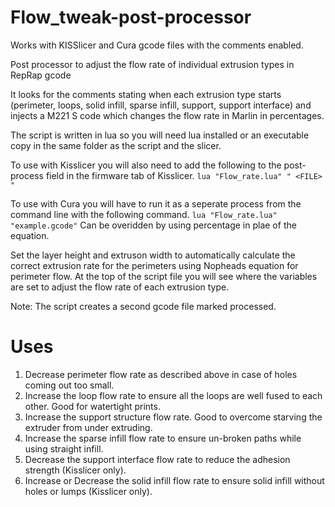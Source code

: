 Flow_tweak-post-processor
=========================

Works with KISSlicer and Cura gcode files with the comments enabled.

Post processor to adjust the flow rate of individual extrusion types in RepRap gcode

It looks for the comments stating when each extrusion type starts (perimeter, loops, solid infill, sparse infill, 
support, support interface) and injects a M221 S code which changes the flow rate in Marlin in percentages. 

The script is written in lua so you will need lua installed or an executable copy in the same folder as the script 
and the slicer. 

To use with Kisslicer you will also need to add the following to the post-process field in the firmware tab of Kisslicer.
`lua "Flow_rate.lua" " <FILE> "`

To use with Cura you will have to run it as a seperate process from the command line with the following command.
`lua "Flow_rate.lua" "example.gcode"` Can be overidden by using percentage in plae of the equation.

Set the layer height and extruson width to automatically calculate the correct extrusion rate for the perimeters using Nopheads equation for perimeter flow.
At the top of the script file you will see where the variables are set to adjust the flow rate of each extrusion type.

Note: The script creates a second gcode file marked processed.

 Uses
======
1. Decrease perimeter flow rate as described above in case of holes coming out too small.
2. Increase the loop flow rate to ensure all the loops are well fused to each other. Good for watertight prints.
3. Increase the support structure flow rate. Good to overcome starving the extruder from under extruding.
4. Increase the sparse infill flow rate to ensure un-broken paths while using straight infill.
5. Decrease the support interface flow rate to reduce the adhesion strength (Kisslicer only).
6. Increase or Decrease the solid infill flow rate to ensure solid infill without holes or lumps (Kisslicer only).


